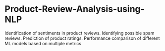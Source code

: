 # Product-Review-Analysis-using-NLP
Identification of sentiments in product reviews.  Identifying possible spam reviews.  Prediction of product ratings.  Performance comparison of different ML models based on multiple metrics
